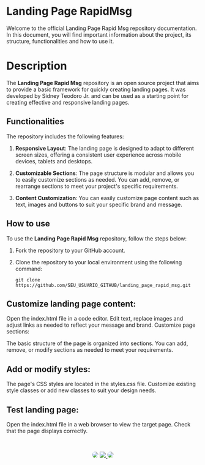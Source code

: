 # Landing Page RapidMsg

Welcome to the official Landing Page Rapid Msg repository documentation. In this document, you will find important information about the project, its structure, functionalities and how to use it.

# Description
 
The **Landing Page Rapid Msg** repository is an open source project that aims to provide a basic framework for quickly creating landing pages. It was developed by Sidney Teodoro Jr. and can be used as a starting point for creating effective and responsive landing pages.

## Functionalities

The repository includes the following features:

1. **Responsive Layout**: The landing page is designed to adapt to different screen sizes, offering a consistent user experience across mobile devices, tablets and desktops.

2. **Customizable Sections**: The page structure is modular and allows you to easily customize sections as needed. You can add, remove, or rearrange sections to meet your project's specific requirements.

3. **Content Customization**: You can easily customize page content such as text, images and buttons to suit your specific brand and message.

## How to use

To use the **Landing Page Rapid Msg** repository, follow the steps below:

1. Fork the repository to your GitHub account.

2. Clone the repository to your local environment using the following command:
   
   ```shell
   git clone https://github.com/SEU_USUARIO_GITHUB/landing_page_rapid_msg.git
   
## Customize landing page content:

Open the index.html file in a code editor.
Edit text, replace images and adjust links as needed to reflect your message and brand.
Customize page sections:

The basic structure of the page is organized into sections.
You can add, remove, or modify sections as needed to meet your requirements.

## Add or modify styles:

The page's CSS styles are located in the styles.css file.
Customize existing style classes or add new classes to suit your design needs.

## Test landing page:

Open the index.html file in a web browser to view the target page.
Check that the page displays correctly.

##
</br>

<div align="center">
<a href="https://www.facebook.com/profile.php?id=100091086461235" target="_blank"><img src="https://img.shields.io/badge/-Facebook-%230077B5?style=for-the-badge&logo=facebook&logoColor=white" style="border-radius: 30px" target="_blank"></a>
<a href="https://www.instagram.com/sidneyteodoroaraujo" target="_blank"><img src="https://img.shields.io/badge/-Instagram-%23E4405F?style=for-the-badge&logo=instagram&logoColor=white"</a>
<a href="https://www.linkedin.com/in/sidney-teodoro-4a4a8119b?lipi=urn%3Ali%3Apage%3Ad_flagship3_profile_view_base_contact_details%3B%2FevuTOiSSJS2hWGCZgtZiQ%3D%3D" target="_blank"><img src="https://img.shields.io/badge/-LinkedIn-%230077B5?style=for-the-badge&logo=linkedin&logoColor=white" style="border-radius: 30px" target="_blank"></a>
</div>
